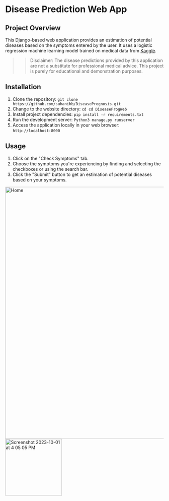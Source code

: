 # Disease Prediction Web App

## Project Overview
This Django-based web application provides an estimation of potential diseases based on the symptoms entered by the user. It uses a logistic regression machine learning model trained on medical data from [Kaggle](https://www.kaggle.com/code/anushreek15/disease-prediction/notebook).
>> Disclaimer: The disease predictions provided by this application are not a substitute for professional medical advice. This project is purely for educational and demonstration purposes.

## Installation
1. Clone the repository: ```git clone https://github.com/suhanihb/DiseasePrognosis.git```
2. Change to the website directory: ```cd cd DiseaseProgWeb```
3. Install project dependencies: `pip install -r requirements.txt`
4. Run the development server: `Python3 manage.py runserver`
5. Access the application locally in your web browser: `http://localhost:8000`

## Usage
1. Click on the "Check Symptoms" tab.
2. Choose the symptoms you're experiencing by finding and selecting the checkboxes or using the search bar.
3. Click the "Submit" button to get an estimation of potential diseases based on your symptoms.

<img width="800" alt="Home" src="https://github.com/suhanihb/DiseasePrognosis/assets/117537786/c0086faa-4dc1-491b-be41-2c5cb7df17a7"><img width="180" alt="Screenshot 2023-10-01 at 4 05 05 PM" src="https://github.com/suhanihb/DiseasePrognosis/assets/117537786/40845b6d-4238-4e9c-bb43-11d5f1918c2d">
